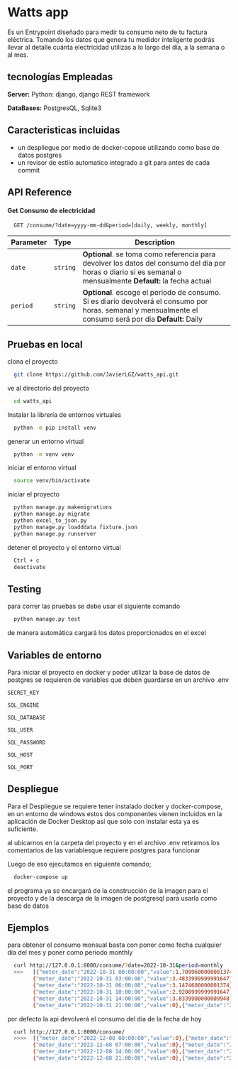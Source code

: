 # Watts app

Es un Entrypoint diseñado para medir tu consumo neto de tu factura eléctrica.
Tomando los datos que genera tu medidor inteligente podrás llevar al detalle cuánta electricidad utilizas a lo largo del día, a la semana o al mes.


## tecnologías Empleadas

**Server:** Python: django, django REST framework

**DataBases:** PostgresQL, Sqlite3

## Caracteristicas incluidas

- un despliegue por medio de docker-copose utilizando como base de  datos postgres
- un revisor de estilo automatico integrado a git para antes de cada commit


## API Reference

#### Get Consumo de electricidad

```http
  GET /consume/?date=yyyy-mm-dd&period=[daily, weekly, monthly]
```

| Parameter | Type     | Description                |
| :-------- | :------- | -------------------------- |
| `date`    | `string` | **Optional**. se toma como referencia para devolver los datos del consumo del dia por horas o diario si es semanal o mensualmente **Default:** la fecha actual|
| `period`  | `string` | **Optional**. escoge el periodo de consumo. Si es diario devolverá el consumo por horas. semanal y mensualmente el consumo será por dia **Default:** Daily|


## Pruebas en local

clona el proyecto

```bash
  git clone https://github.com/JavierLGZ/watts_api.git
```

ve al directorio del proyecto

```bash
  cd watts_api
```

Instalar la librería de entornos virtuales

```bash
  python -m pip install venv
```

generar un entorno virtual

```bash
  python -m venv venv
```

iniciar el entorno virtual

```bash
  source venv/bin/activate
```

iniciar el proyecto

```bash
  python manage.py makemigrations
  python manage.py migrate
  python excel_to_json.py
  python manage.py loadddata fixture.json
  python manage.py runserver
```

detener el proyecto y el entorno virtual

```bash
  Ctrl + c
  deactivate
```

## Testing

para correr las pruebas  se debe usar el siguiente comando

```bash
  python manage.py test
```

de manera automática cargará los datos proporcionados en el excel


## Variables de entorno

Para iniciar el proyecto en docker y poder utilizar la base de datos de postgres se requieren de variables que deben guardarse en un archivo .env

`SECRET_KEY`

`SQL_ENGINE`

`SQL_DATABASE`

`SQL_USER`

`SQL_PASSWORD`

`SQL_HOST`

`SQL_PORT`


## Despliegue

Para el Despliegue se requiere tener instalado docker y docker-compose, en un entorno de windows estos dos componentes vienen incluidos en la aplicación de Docker Desktop así que solo con instalar esta ya es suficiente.

al ubicarnos en la carpeta del proyecto y en el archivo .env retiramos los comentarios de las variablesque requiere postgres para funcionar

Luego de eso ejecutamos en siguiente comando;

```bash
  docker-compose up
```
 el programa ya se encargará de la construcción de la imagen para el proyecto y de la descarga de la imagen de postgresql para usarla como base de datos

## Ejemplos

para obtener el consumo mensual basta con poner como fecha cualquier día del mes y poner como periodo monthly

```bash
  curl http://127.0.0.1:8000/consume/?date=2022-10-31&period=monthly
  >>>   [{"meter_date":"2022-10-31 00:00:00","value":1.7099600000001374},{"meter_date":"2022-10-31 01:00:00","value":1.8408199999994395},   {"meter_date":"2022-10-31 02:00:00","value":2.35157000000072},
        {"meter_date":"2022-10-31 03:00:00","value":3.4833999999991647},{"meter_date":"2022-10-31 04:00:00","value":3.068360000001121},{"meter_date":"2022-10-31 05:00:00","value":3.125},
        {"meter_date":"2022-10-31 06:00:00","value":3.1474600000001374},{"meter_date":"2022-10-31 07:00:00","value":3.285149999999703},{"meter_date":"2022-10-31 08:00:00","value":2.8623099999986152},{"meter_date":"2022-10-31 09:00:00","value":3.50097999999889},
        {"meter_date":"2022-10-31 10:00:00","value":2.9208999999991647},{"meter_date":"2022-10-31 11:00:00","value":4.088869999999588},{"meter_date":"2022-10-31 12:00:00","value":3.092769999999291},{"meter_date":"2022-10-31 13:00:00","value":4.0898400000005495},
        {"meter_date":"2022-10-31 14:00:00","value":3.8339900000009948},{"meter_date":"2022-10-31 15:00:00","value":4.331060000000434},{"meter_date":"2022-10-31 16:00:00","value":0},{"meter_date":"2022-10-31 17:00:00","value":0},{"meter_date":"2022-10-31 18:00:00","value":0},{"meter_date":"2022-10-31 19:00:00","value":0},{"meter_date":"2022-10-31 20:00:00","value":0},
        {"meter_date":"2022-10-31 21:00:00","value":0},{"meter_date":"2022-10-31 22:00:00","value":0},{"meter_date":"2022-10-31 23:00:00","value":0}]
```

por defecto la api devolverá el consumo del dia de la fecha de hoy

```bash
  curl http://127.0.0.1:8000/consume/
  >>>>  [{"meter_date":"2022-12-08 00:00:00","value":0},{"meter_date":"2022-12-08 01:00:00","value":0},{"meter_date":"2022-12-08 02:00:00","value":0},{"meter_date":"2022-12-08 03:00:00","value":0},{"meter_date":"2022-12-08 04:00:00","value":0},{"meter_date":"2022-12-08 05:00:00","value":0},{"meter_date":"2022-12-08 06:00:00","value":0},
        {"meter_date":"2022-12-08 07:00:00","value":0},{"meter_date":"2022-12-08 08:00:00","value":0},{"meter_date":"2022-12-08 09:00:00","value":0},{"meter_date":"2022-12-08 10:00:00","value":0},{"meter_date":"2022-12-08 11:00:00","value":0},{"meter_date":"2022-12-08 12:00:00","value":0},{"meter_date":"2022-12-08 13:00:00","value":0},
        {"meter_date":"2022-12-08 14:00:00","value":0},{"meter_date":"2022-12-08 15:00:00","value":0},{"meter_date":"2022-12-08 16:00:00","value":0},{"meter_date":"2022-12-08 17:00:00","value":0},{"meter_date":"2022-12-08 18:00:00","value":0},{"meter_date":"2022-12-08 19:00:00","value":0},{"meter_date":"2022-12-08 20:00:00","value":0},
        {"meter_date":"2022-12-08 21:00:00","value":0},{"meter_date":"2022-12-08 22:00:00","value":0},{"meter_date":"2022-12-08 23:00:00","value":0}]
```
